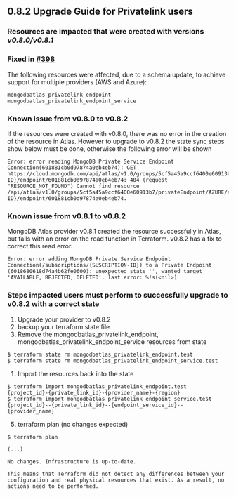 ## 0.8.2 Upgrade Guide for Privatelink users

### Resources are impacted that were created with versions ***v0.8.0/v0.8.1***
### Fixed in [#398](https://github.com/mongodb/terraform-provider-mongodbatlas/pull/398)

The following resources were affected, due to a schema update,
to achieve support for multiple providers (AWS and Azure):

```
mongodbatlas_privatelink_endpoint
mongodbatlas_privatelink_endpoint_service
```

### Known issue from v0.8.0 to v0.8.2

If the resources were created with v0.8.0, there was no error in the creation of the resource in Atlas.
However to upgrade to v0.8.2 the state sync steps show below must be done, otherwise the following error will be shown

```
Error: error reading MongoDB Private Service Endpoint Connection(601881cb0d97874a0eb4eb74): GET https://cloud.mongodb.com/api/atlas/v1.0/groups/5cf5a45a9ccf6400e60913b7/privateEndpoint/AZURE/endpointService//subscriptions/{SUSCRIPTION-ID}/endpoint/601881cb0d97874a0eb4eb74: 404 (request "RESOURCE_NOT_FOUND") Cannot find resource /api/atlas/v1.0/groups/5cf5a45a9ccf6400e60913b7/privateEndpoint/AZURE/endpointService//subscriptions{SUSCRIPTION-ID}/endpoint/601881cb0d97874a0eb4eb74.
```

### Known issue from v0.8.1 to v0.8.2

MongoDB Atlas provider v0.8.1 created the resource successfully in Atlas, but fails with an error on the read function in Terraform. v0.8.2 has a fix to correct this read error.

```
Error: error adding MongoDB Private Service Endpoint Connection(/subscriptions/{SUSCRIPTION-ID}) to a Private Endpoint (6018680618d74a4b62fe0600): unexpected state '', wanted target 'AVAILABLE, REJECTED, DELETED'. last error: %!s(<nil>)

```

### Steps impacted users must perform to successfully upgrade to v0.8.2 with a correct state

1. Upgrade your provider to v0.8.2
2. backup your terraform state file
3. Remove the mongodbatlas_privatelink_endpoint, mongodbatlas_privatelink_endpoint_service resources from state
```
$ terraform state rm mongodbatlas_privatelink_endpoint.test
$ terraform state rm mongodbatlas_privatelink_endpoint_service.test
```
1. Import the resources back into the state
```
$ terraform import mongodbatlas_privatelink_endpoint.test {project_id}-{private_link_id}-{provider_name}-{region}
$ terraform import mongodbatlas_privatelink_endpoint_service.test {project_id}--{private_link_id}--{endpoint_service_id}--{provider_name}

```
5. terraform plan (no changes expected)
```
$ terraform plan

(...)

No changes. Infrastructure is up-to-date.

This means that Terraform did not detect any differences between your
configuration and real physical resources that exist. As a result, no
actions need to be performed.

```

